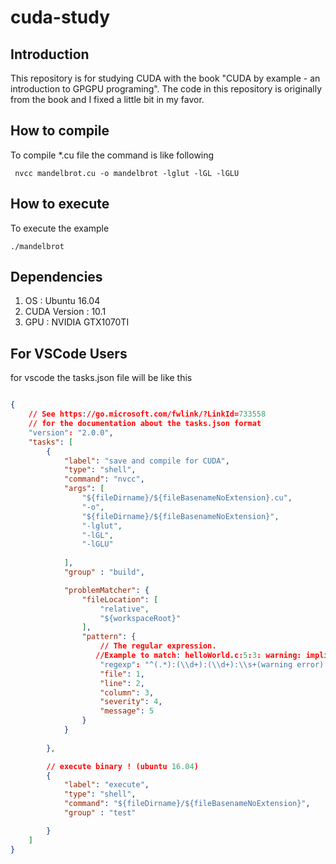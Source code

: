 # cuda-study

## Introduction
This repository is for studying CUDA with the book "CUDA by example - an introduction to GPGPU programing". The code in this repository is originally from the book and I fixed a little bit in my favor. 

## How to compile
To compile *.cu file the command is like following
```shell
 nvcc mandelbrot.cu -o mandelbrot -lglut -lGL -lGLU
```
## How to execute
To execute the example
```shell
./mandelbrot
```

## Dependencies
1. OS : Ubuntu 16.04
2. CUDA Version : 10.1
1. GPU : NVIDIA GTX1070TI
## For VSCode Users
for vscode the tasks.json file will be like this

```json

{
    // See https://go.microsoft.com/fwlink/?LinkId=733558
    // for the documentation about the tasks.json format
    "version": "2.0.0",
    "tasks": [
        {
            "label": "save and compile for CUDA",
            "type": "shell",
            "command": "nvcc",
            "args": [
                "${fileDirname}/${fileBasenameNoExtension}.cu",
                "-o",
                "${fileDirname}/${fileBasenameNoExtension}",
                "-lglut",
                "-lGL",
                "-lGLU"
            
            ],
            "group" : "build",

            "problemMatcher": {
                "fileLocation": [
                    "relative",
                    "${workspaceRoot}"
                ],
                "pattern": {
                    // The regular expression. 
                   //Example to match: helloWorld.c:5:3: warning: implicit declaration of function 'prinft'
                    "regexp": "^(.*):(\\d+):(\\d+):\\s+(warning error):\\s+(.*)$",
                    "file": 1,
                    "line": 2,
                    "column": 3,
                    "severity": 4,
                    "message": 5
                }
            }
        
        },

        // execute binary ! (ubuntu 16.04)
        {
            "label": "execute",
            "type": "shell",
            "command": "${fileDirname}/${fileBasenameNoExtension}",
            "group" : "test"

        }
    ]
}
```
